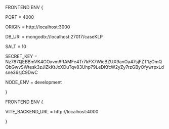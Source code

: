 FRONTEND ENV {

PORT = 4000

ORIGIN = http://localhost:3000

DB_URI = mongodb://localhost:27017/caseKLP

SALT = 10

SECRET_KEY = Nz787QEBBmVK4GOxvm6RAMFe4Tr7kFX7WicBZUX9anOa47sjFZT1zOmQQbGwvSWtesk3zJlZkKtJxXDuTqv83Uhp79LeDKfcW2yZy7rzGByOfywrpxLdsne36sjC9DwC

NODE_ENV = development

}

FRONTEND ENV {

VITE_BACKEND_URL = http://localhost:4000

}
